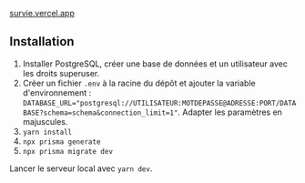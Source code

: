 [survie.vercel.app](https://survie.vercel.app)

## Installation

1. Installer PostgreSQL, créer une base de données et un utilisateur avec les droits superuser.
2. Créer un fichier `.env` à la racine du dépôt et ajouter la variable d'environnement : `DATABASE_URL="postgresql://UTILISATEUR:MOTDEPASSE@ADRESSE:PORT/DATABASE?schema=schema&connection_limit=1"`. Adapter les paramètres en majuscules.
3. `yarn install`
4. `npx prisma generate`
5. `npx prisma migrate dev`

Lancer le serveur local avec `yarn dev`.

